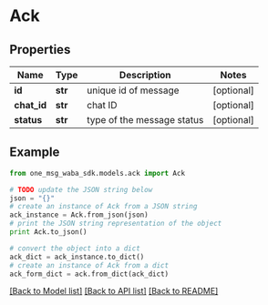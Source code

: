# Ack


## Properties
Name | Type | Description | Notes
------------ | ------------- | ------------- | -------------
**id** | **str** | unique id of message | [optional] 
**chat_id** | **str** | chat ID | [optional] 
**status** | **str** | type of the message status | [optional] 

## Example

```python
from one_msg_waba_sdk.models.ack import Ack

# TODO update the JSON string below
json = "{}"
# create an instance of Ack from a JSON string
ack_instance = Ack.from_json(json)
# print the JSON string representation of the object
print Ack.to_json()

# convert the object into a dict
ack_dict = ack_instance.to_dict()
# create an instance of Ack from a dict
ack_form_dict = ack.from_dict(ack_dict)
```
[[Back to Model list]](../README.md#documentation-for-models) [[Back to API list]](../README.md#documentation-for-api-endpoints) [[Back to README]](../README.md)


